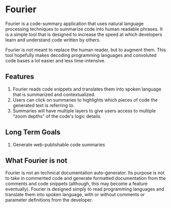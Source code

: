 # Fourier

Fourier is a code-summary application that uses natural language processing techniques to summarize code into human readable phrases. It is a simple tool that is designed to increase the speed at which developers learn and understand code written by others.

Fourier is not meant to replace the human reader, but to augment them. This tool hopefully makes decoding programming languages and convoluted code bases a lot easier and less time-intensive.


## Features

1) Fourier reads code snippets and translates them into spoken language that is summarized and contextualized.
2) Users can click on summaries to highlights which pieces of code the generated text is referring to.
3) Summaries will have multiple layers to give users access to multiple "zoom depths" of the code's logic details.

## Long Term Goals
1) Generate web-publishable code summaries


## What Fourier is not

Fourier is not an technical documentation auto-generator. Its purpose is not to take in commented code and generate formatted documentation from the comments and code snippets (although, this may become a feature eventually). Fourier is designed simply to read programming languages and translate them into spoken language, with or without comments or parameter definitions from the developer.

